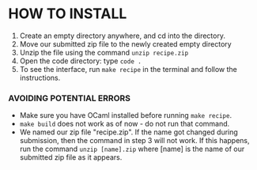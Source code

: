 # HOW TO INSTALL

1. Create an empty directory anywhere, and cd into the directory.
2. Move our submitted zip file to the newly created empty directory
3. Unzip the file using the command `unzip recipe.zip`
4. Open the code directory: type `code .`
5. To see the interface, run `make recipe` in the terminal and follow the instructions.

### AVOIDING POTENTIAL ERRORS
- Make sure you have OCaml installed before running `make recipe`.
- `make build` does not work as of now - do not run that command.
- We named our zip file "recipe.zip". If the name got changed during submission, then the command in step 3 will not work. If this happens, run the command `unzip [name].zip` where [name] is the name of our submitted zip file as it appears.